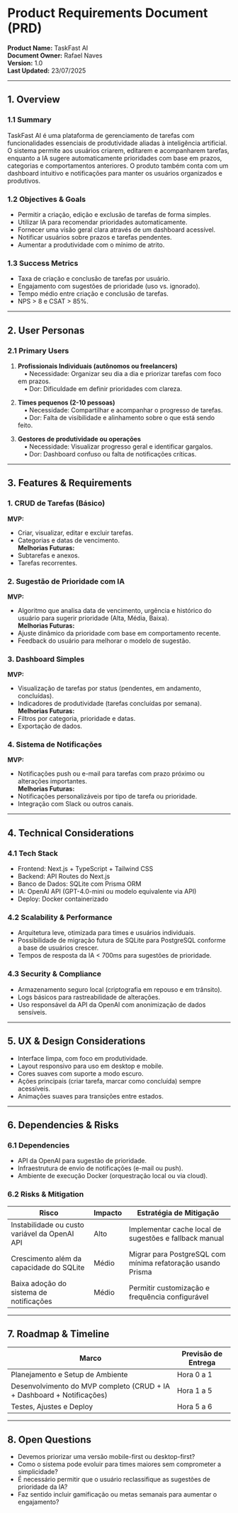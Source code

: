 # Product Requirements Document (PRD)

**Product Name:** TaskFast AI  
**Document Owner:** Rafael Naves  
**Version:** 1.0  
**Last Updated:** 23/07/2025

---

## 1. Overview

### 1.1 Summary
TaskFast AI é uma plataforma de gerenciamento de tarefas com funcionalidades essenciais de produtividade aliadas à inteligência artificial. O sistema permite aos usuários criarem, editarem e acompanharem tarefas, enquanto a IA sugere automaticamente prioridades com base em prazos, categorias e comportamentos anteriores. O produto também conta com um dashboard intuitivo e notificações para manter os usuários organizados e produtivos.

### 1.2 Objectives & Goals
- Permitir a criação, edição e exclusão de tarefas de forma simples.
- Utilizar IA para recomendar prioridades automaticamente.
- Fornecer uma visão geral clara através de um dashboard acessível.
- Notificar usuários sobre prazos e tarefas pendentes.
- Aumentar a produtividade com o mínimo de atrito.

### 1.3 Success Metrics
- Taxa de criação e conclusão de tarefas por usuário.
- Engajamento com sugestões de prioridade (uso vs. ignorado).
- Tempo médio entre criação e conclusão de tarefas.
- NPS > 8 e CSAT > 85%.

---

## 2. User Personas

### 2.1 Primary Users

1. **Profissionais Individuais (autônomos ou freelancers)**  
 • Necessidade: Organizar seu dia a dia e priorizar tarefas com foco em prazos.  
 • Dor: Dificuldade em definir prioridades com clareza.

2. **Times pequenos (2-10 pessoas)**  
 • Necessidade: Compartilhar e acompanhar o progresso de tarefas.  
 • Dor: Falta de visibilidade e alinhamento sobre o que está sendo feito.

3. **Gestores de produtividade ou operações**  
 • Necessidade: Visualizar progresso geral e identificar gargalos.  
 • Dor: Dashboard confuso ou falta de notificações críticas.

---

## 3. Features & Requirements

### 1. CRUD de Tarefas (Básico)
**MVP:**  
- Criar, visualizar, editar e excluir tarefas.  
- Categorias e datas de vencimento.  
**Melhorias Futuras:**  
- Subtarefas e anexos.  
- Tarefas recorrentes.

### 2. Sugestão de Prioridade com IA
**MVP:**  
- Algoritmo que analisa data de vencimento, urgência e histórico do usuário para sugerir prioridade (Alta, Média, Baixa).  
**Melhorias Futuras:**  
- Ajuste dinâmico da prioridade com base em comportamento recente.  
- Feedback do usuário para melhorar o modelo de sugestão.

### 3. Dashboard Simples
**MVP:**  
- Visualização de tarefas por status (pendentes, em andamento, concluídas).  
- Indicadores de produtividade (tarefas concluídas por semana).  
**Melhorias Futuras:**  
- Filtros por categoria, prioridade e datas.  
- Exportação de dados.

### 4. Sistema de Notificações
**MVP:**  
- Notificações push ou e-mail para tarefas com prazo próximo ou alterações importantes.  
**Melhorias Futuras:**  
- Notificações personalizáveis por tipo de tarefa ou prioridade.  
- Integração com Slack ou outros canais.

---

## 4. Technical Considerations

### 4.1 Tech Stack
- Frontend: Next.js + TypeScript + Tailwind CSS  
- Backend: API Routes do Next.js  
- Banco de Dados: SQLite com Prisma ORM  
- IA: OpenAI API (GPT-4.0-mini ou modelo equivalente via API)  
- Deploy: Docker containerizado

### 4.2 Scalability & Performance
- Arquitetura leve, otimizada para times e usuários individuais.  
- Possibilidade de migração futura de SQLite para PostgreSQL conforme a base de usuários crescer.  
- Tempos de resposta da IA < 700ms para sugestões de prioridade.

### 4.3 Security & Compliance
- Armazenamento seguro local (criptografia em repouso e em trânsito).  
- Logs básicos para rastreabilidade de alterações.  
- Uso responsável da API da OpenAI com anonimização de dados sensíveis.

---

## 5. UX & Design Considerations

- Interface limpa, com foco em produtividade.  
- Layout responsivo para uso em desktop e mobile.  
- Cores suaves com suporte a modo escuro.  
- Ações principais (criar tarefa, marcar como concluída) sempre acessíveis.  
- Animações suaves para transições entre estados.

---

## 6. Dependencies & Risks

### 6.1 Dependencies
- API da OpenAI para sugestão de prioridade.  
- Infraestrutura de envio de notificações (e-mail ou push).  
- Ambiente de execução Docker (orquestração local ou via cloud).

### 6.2 Risks & Mitigation

| Risco | Impacto | Estratégia de Mitigação |
|-------|---------|--------------------------|
| Instabilidade ou custo variável da OpenAI API | Alto | Implementar cache local de sugestões e fallback manual |
| Crescimento além da capacidade do SQLite | Médio | Migrar para PostgreSQL com mínima refatoração usando Prisma |
| Baixa adoção do sistema de notificações | Médio | Permitir customização e frequência configurável |

---

## 7. Roadmap & Timeline

| Marco | Previsão de Entrega |
|-------|----------------------|
| Planejamento e Setup de Ambiente | Hora 0 a 1 |
| Desenvolvimento do MVP completo (CRUD + IA + Dashboard + Notificações) | Hora 1 a 5 |
| Testes, Ajustes e Deploy | Hora 5 a 6 |

---

## 8. Open Questions

- Devemos priorizar uma versão mobile-first ou desktop-first?  
- Como o sistema pode evoluir para times maiores sem comprometer a simplicidade?  
- É necessário permitir que o usuário reclassifique as sugestões de prioridade da IA?  
- Faz sentido incluir gamificação ou metas semanais para aumentar o engajamento?
